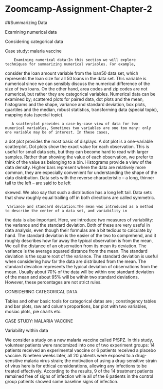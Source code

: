 # Zoomcamp-Assignment-Chapter-2
##Summarizing Data

Examining numerical data

Considering categorical data

Case study: malaria vaccine
  
        Examining numerical data:In this section we will explore techniques for summarizing numerical variables. For example,
consider the loan amount variable from the loan50 data set, which represents the loan size for all
50 loans in the data set. This variable is numerical since we can sensibly discuss the numerical
difference of the size of two loans. On the other hand, area codes and zip codes are not numerical,
but rather they are categorical variables.
 Numerical data can be examined by; scattered plots for paired data, dot plots and the mean, histograms and the shape, variance and standard deviation, box plots, quartiles and the median, robust statistics, transforming data (special topic), mapping data (special topic).

       A scatterplot provides a case-by-case view of data for two numerical variables, Sometimes two variables are one too many: only one variable may be of interest. In these cases,

a dot plot provides the most basic of displays. A dot plot is a one-variable scatterplot.  Dot plots show the exact value for each observation. This is useful for small data sets, but they
can become hard to read with larger samples. Rather than showing the value of each observation, we
prefer to think of the value as belonging to a bin.  Histograms provide a view of the data density. Higher bars represent where the data are
relatively more common, they are especially convenient for understanding the shape of the data distribution.     Data sets with the reverse characteristic – a long, thinner tail to the left – are said to be left

skewed. We also say that such a distribution has a long left tail. Data sets that show roughly equal
trailing off in both directions are called symmetric.
   
     Variance and standard deviation:The mean was introduced as a method to describe the center of a data set, and variability in
the data is also important. Here, we introduce two measures of variability: the variance and the
standard deviation. Both of these are very useful in data analysis, even though their formulas are
a bit tedious to calculate by hand. The standard deviation is the easier of the two to comprehend,
and it roughly describes how far away the typical observation is from the mean, We call the distance of an observation from its mean its deviation. 
The variance is the average squared distance from the mean. The standard deviation is the
square root of the variance. The standard deviation is useful when considering how far the data
are distributed from the mean.
The standard deviation represents the typical deviation of observations from the mean. Usually
about 70% of the data will be within one standard deviation of the mean and about 95% will
be within two standard deviations. However, these percentages
 are not strict rules.    
               

 CONSIDERING CATEGORICAL DATA
               
   Tables and other basic tools for categorical datas are ; constingency tables and bar plots, raw and column proportions, bar plot with two variables, mosiac plots, pie charts etc.
                

  CASE STUDY: MALARIA VACCINE

Variability within data

We consider a study on a new malaria vaccine called PfSPZ. In this study, volunteer patients
were randomized into one of two experiment groups: 14 patients received an experimental vaccine
or 6 patients received a placebo vaccine. Nineteen weeks later, all 20 patients were exposed to a
drug-sensitive malaria virus strain; the motivation of using a drug-sensitive strain of virus here is for
ethical considerations, allowing any infections to be treated effectively. According to the results, 9 of the 14 treatment patients remained free of signs of infection while all of
the 6 patients in the control group patients showed some baseline signs of infection.                   
